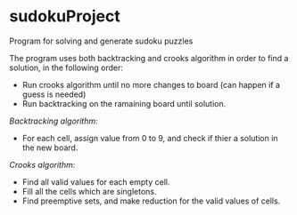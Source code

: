 # sudokuProject
Program for solving and generate sudoku puzzles

The program uses both backtracking and crooks algorithm in order to find a solution, in the following order:
* Run crooks algorithm until no more changes to board (can happen if a guess is needed)
* Run backtracking on the ramaining board until solution. 


*Backtracking algorithm*:
* For each cell, assign value from 0 to 9, and check if thier a solution in the new board.

*Crooks algorithm*:
* Find all valid values for each empty cell.
* Fill all the cells which are singletons.
* Find preemptive sets, and make reduction for the valid values of cells.


